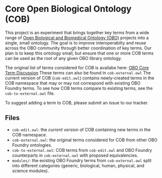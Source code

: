 # Core Open Biological Ontology (COB)

This project is an experiment that brings together key terms from a wide range of [Open Biological and Biomedical Ontology (OBO)](http://obofoundry.org) projects into a single, small ontology. The goal is to improve interoperabilty and reuse across the OBO community through better coordination of key terms. Our plan is to keep this ontology small, but ensure that one or more COB terms can be used as the root of any given OBO library ontology.

The original list of terms considered for COB is availabe here: [OBO Core Term Discussion](https://docs.google.com/spreadsheets/d/1DHU6EktJKuOShV_vK-gKLK6b5RwXG021kAfpqWkcKIU/edit#gid=0) These terms can also be found in `cob-external.owl` The current version of COB (`cob-edit.owl`) contains newly-created terms in the COB namespace that may or may not correspond with existing OBO Foundry terms. To see how COB terms compare to existing terms, see the `cob-to-external.owl` file.

To suggest adding a term to COB, please submit an issue to our tracker.

## Files

- `cob-edit.owl`: the *current version* of COB containing new terms in the COB namespace.
- `cob-external.owl`: the original terms considered for COB from other OBO Foundry ontologies.
- `cob-to-external.owl`: COB terms from `cob-edit.owl` and OBO Foundry counterparts in `cob-external.owl` with proposed equivalencies.
- `modules/`: the existing OBO Foundry terms from `cob-external.owl` split into different categories (generic, biological, human, physical, and science modules).
